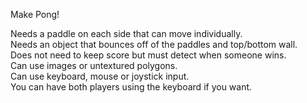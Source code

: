 Make Pong!

Needs a paddle on each side that can move individually.<br/>
Needs an object that bounces off of the paddles and top/bottom wall.<br/>
Does not need to keep score but must detect when someone wins.<br/>
Can use images or untextured polygons.<br/>
Can use keyboard, mouse or joystick input.<br/>
You can have both players using the keyboard if you want.
